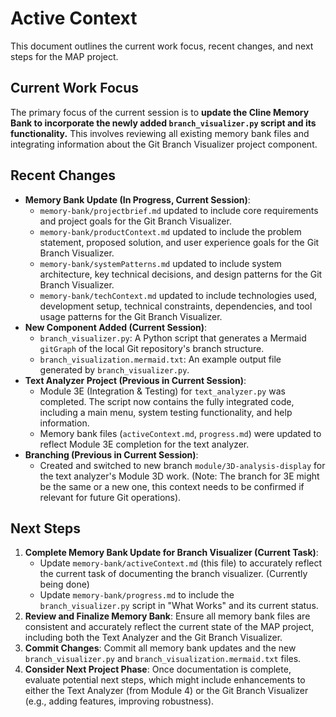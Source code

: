 # Active Context

This document outlines the current work focus, recent changes, and next steps for the MAP project.

## Current Work Focus

The primary focus of the current session is to **update the Cline Memory Bank to incorporate the newly added `branch_visualizer.py` script and its functionality.** This involves reviewing all existing memory bank files and integrating information about the Git Branch Visualizer project component.

## Recent Changes

*   **Memory Bank Update (In Progress, Current Session)**:
    *   `memory-bank/projectbrief.md` updated to include core requirements and project goals for the Git Branch Visualizer.
    *   `memory-bank/productContext.md` updated to include the problem statement, proposed solution, and user experience goals for the Git Branch Visualizer.
    *   `memory-bank/systemPatterns.md` updated to include system architecture, key technical decisions, and design patterns for the Git Branch Visualizer.
    *   `memory-bank/techContext.md` updated to include technologies used, development setup, technical constraints, dependencies, and tool usage patterns for the Git Branch Visualizer.
*   **New Component Added (Current Session)**:
    *   `branch_visualizer.py`: A Python script that generates a Mermaid `gitGraph` of the local Git repository's branch structure.
    *   `branch_visualization.mermaid.txt`: An example output file generated by `branch_visualizer.py`.
*   **Text Analyzer Project (Previous in Current Session)**:
    *   Module 3E (Integration & Testing) for `text_analyzer.py` was completed. The script now contains the fully integrated code, including a main menu, system testing functionality, and help information.
    *   Memory bank files (`activeContext.md`, `progress.md`) were updated to reflect Module 3E completion for the text analyzer.
*   **Branching (Previous in Current Session)**:
    *   Created and switched to new branch `module/3D-analysis-display` for the text analyzer's Module 3D work. (Note: The branch for 3E might be the same or a new one, this context needs to be confirmed if relevant for future Git operations).

## Next Steps

1.  **Complete Memory Bank Update for Branch Visualizer (Current Task)**:
    *   Update `memory-bank/activeContext.md` (this file) to accurately reflect the current task of documenting the branch visualizer. (Currently being done)
    *   Update `memory-bank/progress.md` to include the `branch_visualizer.py` script in "What Works" and its current status.
2.  **Review and Finalize Memory Bank**: Ensure all memory bank files are consistent and accurately reflect the current state of the MAP project, including both the Text Analyzer and the Git Branch Visualizer.
3.  **Commit Changes**: Commit all memory bank updates and the new `branch_visualizer.py` and `branch_visualization.mermaid.txt` files.
4.  **Consider Next Project Phase**: Once documentation is complete, evaluate potential next steps, which might include enhancements to either the Text Analyzer (from Module 4) or the Git Branch Visualizer (e.g., adding features, improving robustness).
